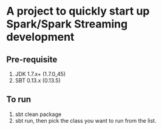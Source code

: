 # A project to quickly start up Spark/Spark Streaming development
## Pre-requisite
1. JDK 1.7.x+ (1.7.0_45)
2. SBT 0.13.x (0.13.5)
## To run
1. sbt clean package
2. sbt run, then pick the class you want to run from the list.
